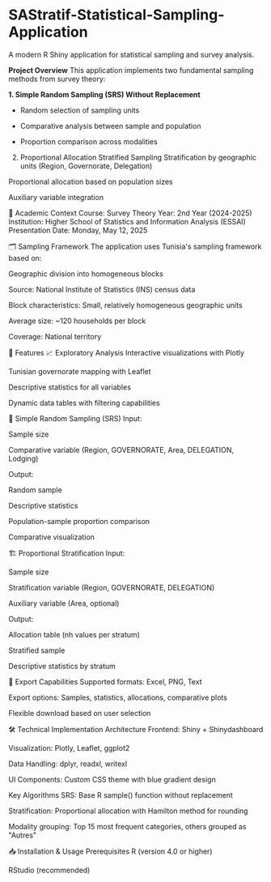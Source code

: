 # SAStratif-Statistical-Sampling-Application

A modern R Shiny application for statistical sampling and survey analysis.

**Project Overview**
This application implements two fundamental sampling methods from survey theory:

**1. Simple Random Sampling (SRS) Without Replacement**
* Random selection of sampling units

* Comparative analysis between sample and population

* Proportion comparison across modalities

2. Proportional Allocation Stratified Sampling
Stratification by geographic units (Region, Governorate, Delegation)

Proportional allocation based on population sizes

Auxiliary variable integration

🎯 Academic Context
Course: Survey Theory
Year: 2nd Year (2024-2025)
Institution: Higher School of Statistics and Information Analysis (ESSAI)
Presentation Date: Monday, May 12, 2025

🗂️ Sampling Framework
The application uses Tunisia's sampling framework based on:

Geographic division into homogeneous blocks

Source: National Institute of Statistics (INS) census data

Block characteristics: Small, relatively homogeneous geographic units

Average size: ~120 households per block

Coverage: National territory

🚀 Features
📈 Exploratory Analysis
Interactive visualizations with Plotly

Tunisian governorate mapping with Leaflet

Descriptive statistics for all variables

Dynamic data tables with filtering capabilities

🎲 Simple Random Sampling (SRS)
Input:

Sample size

Comparative variable (Region, GOVERNORATE, Area, DELEGATION, Lodging)

Output:

Random sample

Descriptive statistics

Population-sample proportion comparison

Comparative visualization

🏗️ Proportional Stratification
Input:

Sample size

Stratification variable (Region, GOVERNORATE, DELEGATION)

Auxiliary variable (Area, optional)

Output:

Allocation table (nh values per stratum)

Stratified sample

Descriptive statistics by stratum

💾 Export Capabilities
Supported formats: Excel, PNG, Text

Export options: Samples, statistics, allocations, comparative plots

Flexible download based on user selection

🛠️ Technical Implementation
Architecture
Frontend: Shiny + Shinydashboard

Visualization: Plotly, Leaflet, ggplot2

Data Handling: dplyr, readxl, writexl

UI Components: Custom CSS theme with blue gradient design

Key Algorithms
SRS: Base R sample() function without replacement

Stratification: Proportional allocation with Hamilton method for rounding

Modality grouping: Top 15 most frequent categories, others grouped as "Autres"

📥 Installation & Usage
Prerequisites
R (version 4.0 or higher)

RStudio (recommended)
